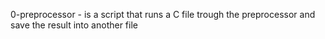 0-preprocessor - is a script that runs a C file trough the preprocessor and save the result into another file
